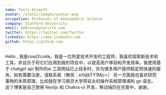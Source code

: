 ```yaml
---
name: Tails Azimuth
avatar: /static/images/avatar.png
occupation: Professor of Atmospheric Science
company: Stanford University
email: address@yoursite.com
twitter: https://twitter.com/Twitter
linkedin: https://www.linkedin.com
github: https://github.com
---
```


Hello , 我是road2code。我是一位热爱技术开发的工程师，我喜欢探索新技术和工具，并且乐于将它们应用到我的项目中，以提高用户体验和开发效率。我使用基于 chatgpt api 制作的ai 工具网站已上线多时，并为很多用户提供稳定而快速的服务，如有需要注册，请联系我（微信：eXdjbTY1Mjc=）
另一方面我也喜欢研究事物的本质原理，比如我在学习南京大学蒋岩炎的操作系统原理课和 go 语言。
这个博客是自己使用 Nextjs 和 Chakra-ui 开发，移动端仍在完善中，谢谢。

